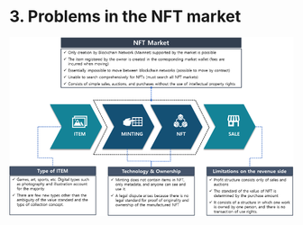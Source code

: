 # 3. Problems in the NFT market

![Figure 4. The problems in the NFT Market](../../../.gitbook/assets/image4.png)
